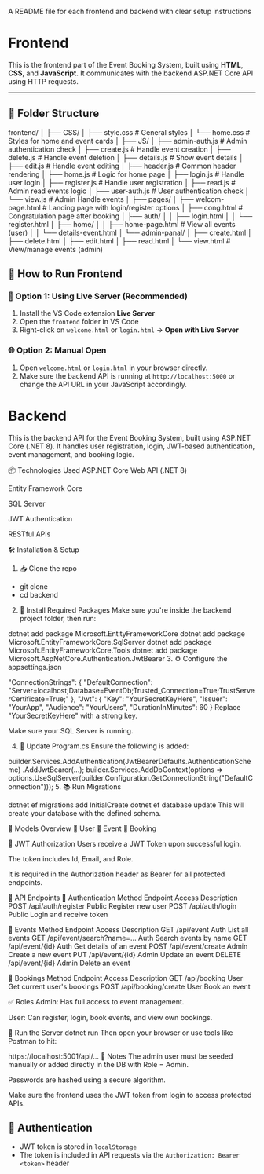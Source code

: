 A README file for each frontend and backend with clear setup instructions
# Frontend 

This is the frontend part of the Event Booking System, built using **HTML**, **CSS**, and **JavaScript**. It communicates with the backend ASP.NET Core API using HTTP requests.

---

## 📁 Folder Structure

frontend/
│
├── CSS/
│   ├── style.css            # General styles
│   └── home.css             # Styles for home and event cards
│
├── JS/
│   ├── admin-auth.js        # Admin authentication check
│   ├── create.js            # Handle event creation
│   ├── delete.js            # Handle event deletion
│   ├── details.js           # Show event details
│   ├── edit.js              # Handle event editing
│   ├── header.js            # Common header rendering
│   ├── home.js              # Logic for home page
│   ├── login.js             # Handle user login
│   ├── register.js          # Handle user registration
│   ├── read.js              # Admin read events logic
│   ├── user-auth.js         # User authentication check
│   └── view.js              # Admin Handle events 
│
├── pages/
│   ├── welcom-page.html     # Landing page with login/register options
│   ├── cong.html            # Congratulation page after booking
│   ├── auth/
│   │   ├── login.html
│   │   └── register.html
│   ├── home/
│   │   ├── home-page.html  # View all events (user) 
│   │   └── details-event.html
│   └── admin-panal/
│       ├── create.html
│       ├── delete.html
│       ├── edit.html
│       ├── read.html
│       └── view.html      # View/manage events (admin)  
## 🚀 How to Run Frontend

### 🧱 Option 1: Using Live Server (Recommended)
1. Install the VS Code extension **Live Server**
2. Open the `frontend` folder in VS Code
3. Right-click on `welcome.html` or `login.html` → **Open with Live Server**

### 🌐 Option 2: Manual Open
1. Open `welcome.html` or `login.html` in your browser directly.
2. Make sure the backend API is running at `http://localhost:5000` or change the API URL in your JavaScript accordingly.

# Backend 
This is the backend API for the Event Booking System, built using ASP.NET Core (.NET 8). It handles user registration, login, JWT-based authentication, event management, and booking logic.

📦 Technologies Used
ASP.NET Core Web API (.NET 8)

Entity Framework Core

SQL Server

JWT Authentication

RESTful APIs

🛠️ Installation & Setup
1. 📥 Clone the repo
- git clone <repo-url>
- cd backend
2. 🧱 Install Required Packages
Make sure you're inside the backend project folder, then run:

dotnet add package Microsoft.EntityFrameworkCore
dotnet add package Microsoft.EntityFrameworkCore.SqlServer
dotnet add package Microsoft.EntityFrameworkCore.Tools
dotnet add package Microsoft.AspNetCore.Authentication.JwtBearer
3. ⚙️ Configure the appsettings.json

"ConnectionStrings": {
  "DefaultConnection": "Server=localhost;Database=EventDb;Trusted_Connection=True;TrustServerCertificate=True;"
},
"Jwt": {
  "Key": "YourSecretKeyHere",
  "Issuer": "YourApp",
  "Audience": "YourUsers",
  "DurationInMinutes": 60
}
Replace "YourSecretKeyHere" with a strong key.

Make sure your SQL Server is running.

4. 🔧 Update Program.cs
Ensure the following is added:


builder.Services.AddAuthentication(JwtBearerDefaults.AuthenticationScheme)
    .AddJwtBearer(...);
builder.Services.AddDbContext<AppDbContext>(options =>
    options.UseSqlServer(builder.Configuration.GetConnectionString("DefaultConnection")));
5. 📚 Run Migrations

dotnet ef migrations add InitialCreate
dotnet ef database update
This will create your database with the defined schema.

📁 Models Overview
🧑‍ User
📅 Event
📖 Booking

🔐 JWT Authorization
Users receive a JWT Token upon successful login.

The token includes Id, Email, and Role.

It is required in the Authorization header as Bearer <token> for all protected endpoints.

🔗 API Endpoints
🔑 Authentication
Method	Endpoint	Access	Description
POST	/api/auth/register	Public	Register new user
POST	/api/auth/login	Public	Login and receive token

📅 Events
Method	Endpoint	Access	Description
GET	/api/event	Auth	List all events
GET	/api/event/search?name=...	Auth	Search events by name
GET	/api/event/{id}	Auth	Get details of an event
POST /api/event/create	Admin	Create a new event
PUT	/api/event/{id}	Admin	Update an event
DELETE	/api/event/{id}	Admin	Delete an event

📖 Bookings
Method	Endpoint	Access	Description
GET	/api/booking	User	Get current user's bookings
POST	/api/booking/create	User	Book an event

✅ Roles
Admin: Has full access to event management.

User: Can register, login, book events, and view own bookings.

🚀 Run the Server
dotnet run
Then open your browser or use tools like Postman to hit:

https://localhost:5001/api/...
📌 Notes
The admin user must be seeded manually or added directly in the DB with Role = Admin.

Passwords are hashed using a secure algorithm.

Make sure the frontend uses the JWT token from login to access protected APIs.

## 🔑 Authentication

- JWT token is stored in `localStorage`
- The token is included in API requests via the `Authorization: Bearer <token>` header

